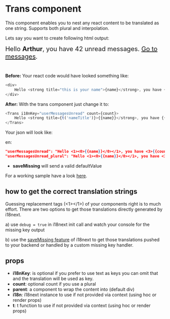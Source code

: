 # Trans component

This component enables you to nest any react content to be translated as one string. Supports both plural and interpolation.

Lets say you want to create following html output:

<div style="font-size: 20px; margin-bottom: 40px;">Hello <strong>Arthur</strong>, you have 42 unread messages. <a href="/#">Go to messages</a>.
</div>

**Before:** Your react code would have looked something like:

```js
<div>
    Hello <strong title="this is your name">{name}</strong>, you have {count} unread message(s). <Link to="/msgs">Go to messages</Link>.
</div>
```

**After:** With the trans component just change it to:

```js
<Trans i18nKey="userMessagesUnread" count={count}>
    Hello <strong title={t('nameTitle')}>{{name}}</strong>, you have {{count}} unread message. <Link to="/msgs">Go to messages</Link>.
</Trans>
```

Your json will look like:

en:

```json
"userMessagesUnread": "Hello <1><0>{{name}}</0></1>, you have <3>{{count}}</3> unread message. <5>Go to message</5>.",
"userMessagesUnread_plural": "Hello <1><0>{{name}}</0></1>, you have <3>{{count}}</3> unread messages.  <5>Go to messages</5>.",
```

- **saveMissing** will send a valid defaultValue

For a working sample have a look [here](https://github.com/i18next/react-i18next/blob/master/example/webpack2/app/components/View.js#L41).

## how to get the correct translation strings

Guessing replacement tags (<1></1>) of your components right is to much effort. There are two options to get those translations directly generated by i18next.

a) use `debug = true` in i18next init call and watch your console for the missing key output

b) use the [saveMissing feature](https://www.i18next.com/configuration-options.html#missing-keys) of i18next to get those translations pushed to your backend or handled by a custom missing key handler.

## props

- **i18nKey**: is optional if you prefer to use text as keys you can omit that and the translation will be used as key.
- **count**: optional count if you use a plural
- **parent**: a component to wrap the content into (default div)
- **i18n**: i18next instance to use if not provided via context (using hoc or render props)
- **t**: t function to use if not provided via context (using hoc or render props)



